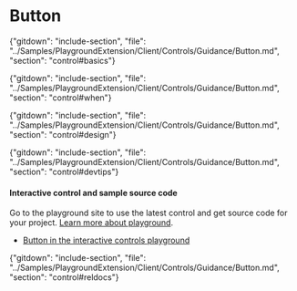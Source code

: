﻿# Button

{"gitdown": "include-section", "file": "../Samples/PlaygroundExtension/Client/Controls/Guidance/Button.md", "section": "control#basics"}

<!-- TODO get an IMAGE to embed here -->


<!-- TODO get an SAMPLE CODE to embed here -->

{"gitdown": "include-section", "file": "../Samples/PlaygroundExtension/Client/Controls/Guidance/Button.md", "section": "control#when"}

{"gitdown": "include-section", "file": "../Samples/PlaygroundExtension/Client/Controls/Guidance/Button.md", "section": "control#design"}

{"gitdown": "include-section", "file": "../Samples/PlaygroundExtension/Client/Controls/Guidance/Button.md", "section": "control#devtips"}

#### Interactive control and sample source code
Go to the playground site to use the latest control and get source code for your project.  [Learn more about playground](./top-extensions-controls-playground.md).

*  <a href="https://ms.portal.azure.com/?Microsoft_Azure_Playground=true#blade/Microsoft_Azure_Playground/ControlsIndexBlade/Button_create_Playground" target="_blank">Button in the interactive controls playground</a>

 

{"gitdown": "include-section", "file": "../Samples/PlaygroundExtension/Client/Controls/Guidance/Button.md", "section": "control#reldocs"}
